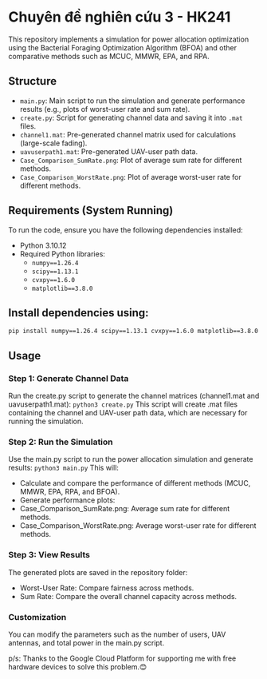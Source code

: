 # **Chuyên đề nghiên cứu 3 - HK241**  

This repository implements a simulation for power allocation optimization using the Bacterial Foraging Optimization Algorithm (BFOA) and other comparative methods such as MCUC, MMWR, EPA, and RPA.

## **Structure**
- `main.py`: Main script to run the simulation and generate performance results (e.g., plots of worst-user rate and sum rate).
- `create.py`: Script for generating channel data and saving it into `.mat` files.
- `channel1.mat`: Pre-generated channel matrix used for calculations (large-scale fading).
- `uavuserpath1.mat`: Pre-generated UAV-user path data.
- `Case_Comparison_SumRate.png`: Plot of average sum rate for different methods.
- `Case_Comparison_WorstRate.png`: Plot of average worst-user rate for different methods.

## **Requirements (System Running)**
To run the code, ensure you have the following dependencies installed:
- Python 3.10.12
- Required Python libraries:
  - `numpy==1.26.4`
  - `scipy==1.13.1`
  - `cvxpy==1.6.0`
  - `matplotlib==3.8.0`

## Install dependencies using:
`pip install numpy==1.26.4 scipy==1.13.1 cvxpy==1.6.0 matplotlib==3.8.0`

## Usage
### Step 1: Generate Channel Data
Run the create.py script to generate the channel matrices (channel1.mat and uavuserpath1.mat):
`python3 create.py`
This script will create .mat files containing the channel and UAV-user path data, which are necessary for running the simulation.

### Step 2: Run the Simulation
Use the main.py script to run the power allocation simulation and generate results:
`python3 main.py`
This will:
  - Calculate and compare the performance of different methods (MCUC, MMWR, EPA, RPA, and BFOA).
  - Generate performance plots:
  - Case_Comparison_SumRate.png: Average sum rate for different methods.
  - Case_Comparison_WorstRate.png: Average worst-user rate for different methods.

### Step 3: View Results
The generated plots are saved in the repository folder:
  - Worst-User Rate: Compare fairness across methods.
  - Sum Rate: Compare the overall channel capacity across methods.

### Customization
You can modify the parameters such as the number of users, UAV antennas, and total power in the main.py script.

p/s: Thanks to the Google Cloud Platform for supporting me with free hardware devices to solve this problem.😊
